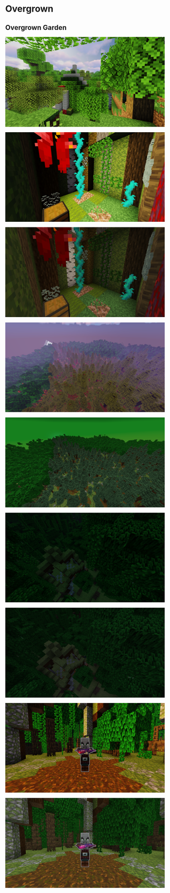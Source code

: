 # Overgrown

## Overgrown Garden

<div align="center">

<img src="./screenshots/Garden%20House%20%5BShaders%20on%5D.png"></img>

<img src="./screenshots/Garden%20House%20inside%20%5BShaders%20on%5D.png"></img>

<img src="./screenshots/Garden%20House%20inside%20%5BShaders%20off%5D.png"></img>

<img src="./screenshots/Overgrown%20Garden%20%5BShader%20on%5D.png"></img>

<img src="./screenshots/Overgrown%20Garden%20%5BShader%20off%5D.png"></img>

<img src="./screenshots/Garden%20Temple%20%5BShader%20on%5D.png"></img>

<img src="./screenshots/Garden%20Temple%20%5BShader%20off%5D.png"></img>

<img src="./screenshots/Garden%20Guardian%20in%20Garden%20Temple%20%5BShader%20on%5D.png"></img>

<img src="./screenshots/Garden%20Guardian%20in%20Garden%20Temple%20%5BShader%20off%5D.png"></img>

</div>
